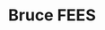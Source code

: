 ---
home: true
title: Bruce FEES
icon: home
containerClass: home
# Banner
heroText: Bruce FEES
tagline: 前端工程化多包管理解决方案
heroImage: https://jowayyoung.github.io/static/bruce/logo.svg
heroImageDark: https://jowayyoung.github.io/static/bruce/logo.svg
heroImageStyle:
bgImage: https://jowayyoung.github.io/static/bruce/bg/red-light.svg
bgImageDark: https://jowayyoung.github.io/static/bruce/bg/red-dark.svg
bgImageStyle:
  background-attachment: fixed
# heroFullScreen: true
actions:
  - link: /app/index.md
    text: 📦 bruce-app
    type: primary
  - link: /ico/index.md
    text: 🔥 bruce-ico
  - link: /img/index.md
    text: 🖼️ bruce-img
  - link: /lng/index.md
    text: 🌐 bruce-lng
  - link: /pkg/index.md
    text: ⚡ bruce-pkg
  - link: /std/index.md
    text: ⚙️ bruce-std
  - link: /ui/index.md
    text: 🎨 bruce-ui
  - link: /us/index.md
    text: 🛠️ bruce-us
# Content
highlights:
  - header: 介绍
    description: <span class="line"><b>Bruce FEES</b>是一套完整的多功能的<b>前端工程化多包管理解决方案</b>，涵盖前端开发流程中常见的多个<b>脚手架</b>、<b>工具</b>和<b>类库</b>。</span><span class="line">它基于<b>webpack、rollup、postcss、sass、less、babel、typescript、stylelint、eslint、jest、react、vue、vuepress</b>等多个<b>Npm模块</b>搭建和开发底层架构，采用<b>Monorepo模式</b>和<b>pnpm</b>组织和管理仓库代码。</span><span class="line">目的是简化整个前端开发流程，通过自动化工具处理那些重复繁琐的任务，以便提高整体开发效率并降低维护成本。这个框架还致力提供一个高度可扩展的基础架构，方便开发人员在项目中增加新的工具和技术，以便满足不断变化的需求。</span>
    image: https://jowayyoung.github.io/static/bruce/summary.svg
    bgImage: https://jowayyoung.github.io/static/bruce/bg/cyan-light.svg
    bgImageDark: https://jowayyoung.github.io/static/bruce/bg/cyan-dark.svg
  - header: 方案
    description: 一套完整的多功能前端工程化多包管理解决方案
    image: https://jowayyoung.github.io/static/bruce/scheme.svg
    bgImage: https://jowayyoung.github.io/static/bruce/bg/blue-light.svg
    bgImageDark: https://jowayyoung.github.io/static/bruce/bg/blue-dark.svg
    features:
      - details: 一个零配置开箱即用的JS/React应用自动化构建脚手架，真正实现构建代码和业务代码完全分离，无需关注构建过程，专心编写业务代码
        link: /app/index.md
        title: 📦 bruce-app
      - details: 一个基于CSS背景遮罩生成CSS图标的图标处理工具，为图标提供文件监听、格式转换和样式生成的功能
        link: /ico/index.md
        title: 🔥 bruce-ico
      - details: 一个多功能无限制的图像处理工具，为图像提供压缩、分组、标记和变换的批处理功能
        link: /img/index.md
        title: 🖼️ bruce-img
      - details: 一个方便管理多国语言文案的语言处理工具，为i18n业务需求提供表格式的管理功能
        link: /lng/index.md
        title: 🌐 bruce-lng
      - details: 一个强化Npm命令的模块处理工具，为模块提供基本骨架创建和链式检查发布的功能
        link: /pkg/index.md
        title: ⚡ bruce-pkg
      - details: 一个集成代码校验的VSCode配置工具，配合VSCode插件为用户提供项目文件的代码校验、代码美化、代码修复和错误提示的功能
        link: /std/index.md
        title: ⚙️ bruce-std
      - details: 一个基于React开发的通用组件库，提供基础组件、表单组件、向导组件、展示组件、反馈组件等通用组件
        link: /ui/index.md
        title: 🎨 bruce-ui
      - details: 一个没有框架约束的通用工具库，提供Web环境、Node环境和混合环境的工具函数
        link: /us/index.md
        title: 🛠️ bruce-us
      - details:
        link:
        title:
  - header: 特性
    image: https://jowayyoung.github.io/static/bruce/feature.svg
    bgImage: https://jowayyoung.github.io/static/bruce/bg/purple-light.svg
    bgImageDark: https://jowayyoung.github.io/static/bruce/bg/purple-dark.svg
    highlights:
      - title: 📦 开箱即用
        details: 涵盖的解决方案全部做到零配置开箱即用
      - title: 🛡️ 类型定义
        details: 使用TypeScript开发并提供完整的类型定义文件
      - title: ♻️ 全栈构建
        details: 基于Monorepo模式和全栈链路构思完成每个解决方案
      - title: 📋 规范保障
        details: 深入每个场景内部做好开发阶段的编码细节和代码规范
      - title: 💪 自身提炼
        details: 提炼自身多年的前端工程化和架构设计的工作经验和解决方案
  - header: 安装
    description: <span class="line">在安装之前必须确保<code>node</code>在<code>v18.18.0</code>以上，可用<a href="https://github.com/nvm-sh/nvm">nvm</a>或<a href="https://github.com/tj/n">n</a>控制多版本的<code>node环境</code>。</span><span class="line">使用<code>npm</code>安装所需的解决方案到全局环境中，<code>xyz</code>为上述可用包名。</span><span class="line">💥<code>npm i -g @yangzw/bruce-xyz</code></span><span class="line">使用<code>yarn</code>安装所需的解决方案到全局环境中，<code>xyz</code>为上述可用包名。</span><span class="line">💥<code>yarn add global @yangzw/bruce-xyz</code></span><span class="line">使用<code>pnpm</code>安装所需的解决方案到全局环境中，<code>xyz</code>为上述可用包名。</span><span class="line">💥<code>pnpm i -g @yangzw/bruce-xyz</code></span><span class="line line-top"><b>使用npm安装失败</b></span><span class="line">✅ 切换npm镜像为淘宝镜像：<code>npm config set registry https://registry.npmmirror.com/</code></span><span class="line">✅ 切换node镜像为淘宝镜像：<code>npm config set disturl https://npm.taobao.org/mirrors/node/</code></span><span class="line">✅ 重新执行安装命令：<code>npm i -g @yangzw/bruce-xyz</code></span><span class="linebi"><b>使用yarn安装失败</b></span><span class="line">✅ 切换yarn镜像为淘宝镜像：<code>yarn config set registry https://registry.npmmirror.com/</code></span><span class="line">✅ 切换node镜像为淘宝镜像：<code>yarn config set disturl https://npm.taobao.org/mirrors/node/</code></span><span class="line">✅ 重新执行安装命令：<code>yarn add global @yangzw/bruce-xyz</code></span><span class="line"><b>使用pnpm安装失败</b></span><span class="line">✅ 切换pnpm镜像为淘宝镜像：<code>pnpm config set registry https://registry.npmmirror.com/</code></span><span class="line">✅ 切换node镜像为淘宝镜像：<code>pnpm config set disturl https://npm.taobao.org/mirrors/node/</code></span><span class="line line-bottom">✅ 重新执行安装命令：<code>pnpm i -g @yangzw/bruce-xyz</code></span><span class="line">在安装每个子包之后，请结合文档来使用。当然你也可以fork一份仓库代码，搭建一套属于自己的<b>前端工程化多包管理解决方案</b>。</span>
    image: https://jowayyoung.github.io/static/bruce/install.svg
    bgImage: https://jowayyoung.github.io/static/bruce/bg/orange-light.svg
    bgImageDark: https://jowayyoung.github.io/static/bruce/bg/orange-dark.svg
  - header: 反馈
    description: <span class="line"><b>JowayYoung</b>，<b>资深前端工程师</b>，就职于网易互动娱乐事业群，负责前端工程化和前端架构设计相关的工作。同时，拥有弃医从码的神奇经历，非常热爱技术输出，也是<b>掘金社区Lv7优秀作家</b>，发表过多本掘金小册。</span><span class="line"><em class="point"><a href="https://juejin.cn/book/6850413616484040711" target="_blank">《玩转CSS的艺术之美》</a></em><em class="point"><a href="https://juejin.cn/book/7034689774719860739" target="_blank">《从零到一落地前端工程化》</a></em><em class="point">《Node命令行工具的实战通关秘诀》 <small>写作中，争取2023年12月底完成</small></em></span><span class="line">如果有问题请到<a href="https://github.com/JowayYoung/bruce/issues">Github Issues</a>留言或通过右边的方式联系我<b>JowayYoung</b>。</span>
    # image: https://jowayyoung.github.io/static/bruce/feedback.svg
    # image: https://jowayyoung.github.io/static/bruce/qrcode-me.jpg
    image: https://jowayyoung.github.io/static/bruce/qrcode-us.jpg
    bgImage: https://jowayyoung.github.io/static/bruce/bg/green-light.svg
    bgImageDark: https://jowayyoung.github.io/static/bruce/bg/green-dark.svg
copyright: false
footer: <span class="mark-blue">MIT Licensed</span> | Copyright © <span class="mark-orange">2017~Present</span><br>Powered By <span class="mark-red">JowayYoung</span>
---